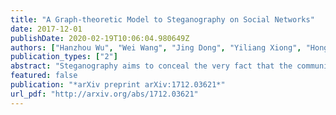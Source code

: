 ```yaml
---
title: "A Graph-theoretic Model to Steganography on Social Networks"
date: 2017-12-01
publishDate: 2020-02-19T10:06:04.980649Z
authors: ["Hanzhou Wu", "Wei Wang", "Jing Dong", "Yiliang Xiong", "Hongxia Wang"]
publication_types: ["2"]
abstract: "Steganography aims to conceal the very fact that the communication takes place, by embedding a message into a digit object such as image without introducing noticeable artifacts. A number of steganographic systems have been developed in past years, most of which, however, are confined to the laboratory conditions where the real-world use of steganography are rarely concerned. In this paper, we introduce an alternative perspective to steganography. A graph-theoretic model to steganography on social networks is presented to analyze real-world steganographic scenarios. In the graph, steganographic participants are corresponding to the vertices with meaningless unique identifiers. Each edge allows the two vertices to communicate with each other by any steganographic algorithm. Meanwhile, the edges are associated with weights to quantize the corresponding communication risk (or say cost). The optimization task is to minimize the overall risk, which is modeled as additive over the social network. We analyze different scenarios on a social network, and provide the suited solutions to the corresponding optimization tasks. We prove that a multiplicative probabilistic graph is equivalent to an additive weighted graph. From the viewpoint of an attacker, he may hope to detect suspicious communication channels, the data encoder(s) and the data decoder(s). We present limited detection analysis to steganographic communication on a network."
featured: false
publication: "*arXiv preprint arXiv:1712.03621*"
url_pdf: "http://arxiv.org/abs/1712.03621"
---
```


